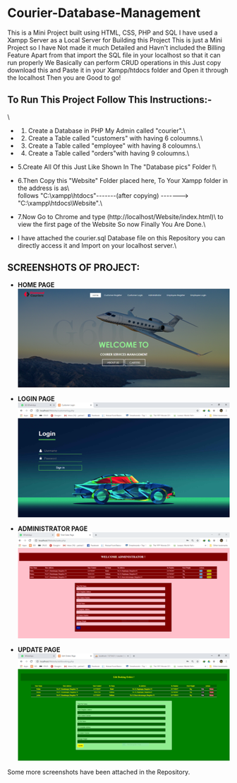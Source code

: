 # Courier-Database-Management
 This is a Mini Project built using HTML, CSS, PHP and SQL 
 I have used a Xampp Server as a Local Server for Building this Project 
 This is just a Mini Project so I have Not made it much Detailed and 
 Havn't included the Billing Feature Apart from that 
 import the SQL file in your localhost so that it can run properly
 We Basically can perform CRUD operations in this 
 Just copy download this and Paste it in your Xampp/htdocs folder and 
 Open it through the localhost Then you are Good to go! 

## To Run This Project Follow This Instructions:-
\
* 1. Create a Database in PHP My Admin called "courier".\
* 2. Create a Table called "customers" with having 6 coloumns.\
* 3. Create a Table called "employee" with having 8 coloumns.\
* 4. Create a Table called "orders"with having 9 coloumns.\
* 5.Create All Of this Just Like Shown In The "Database pics" Folder !\
* 6.Then Copy this "Website"  Folder placed here, To Your Xampp folder in the address is as\       
follows "C:\xampp\htdocs\"-------(after copying) ------->   "C:\xampp\htdocs\Website".\
* 7.Now Go to Chrome and type (http://localhost/Website/index.html)\ 
to view the first page of the Website So now Finally You Are Done.\ 

* I have attached the courier.sql Database file on this Repository you can directly access it and Import on your localhost server.\

## SCREENSHOTS OF PROJECT: 
*   **HOME PAGE**
![](1%20Home%20page.PNG)

*  **LOGIN PAGE**
![](2%20Login%20page.PNG)

*  **ADMINISTRATOR PAGE**
![](4%20Administrator%20page.PNG)

*  **UPDATE PAGE**
![](5%20Updating%20orders.PNG)

Some more screenshots have been attached in the Repository.
